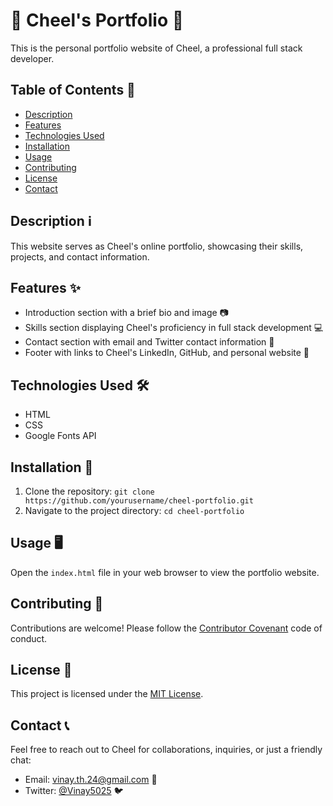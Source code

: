 # 🌟 Cheel's Portfolio 🌟

This is the personal portfolio website of Cheel, a professional full stack developer.

## Table of Contents 📜

- [Description](#description)
- [Features](#features)
- [Technologies Used](#technologies-used)
- [Installation](#installation)
- [Usage](#usage)
- [Contributing](#contributing)
- [License](#license)
- [Contact](#contact)

## Description ℹ️

This website serves as Cheel's online portfolio, showcasing their skills, projects, and contact information.

## Features ✨

- Introduction section with a brief bio and image 📷
- Skills section displaying Cheel's proficiency in full stack development 💻
- Contact section with email and Twitter contact information 📧
- Footer with links to Cheel's LinkedIn, GitHub, and personal website 🔗

## Technologies Used 🛠️

- HTML
- CSS
- Google Fonts API

## Installation 🚀

1. Clone the repository: `git clone https://github.com/yourusername/cheel-portfolio.git`
2. Navigate to the project directory: `cd cheel-portfolio`

## Usage 🖥️

Open the `index.html` file in your web browser to view the portfolio website.

## Contributing 🤝

Contributions are welcome! Please follow the [Contributor Covenant](https://www.contributor-covenant.org/) code of conduct.

## License 📄

This project is licensed under the [MIT License](LICENSE).

## Contact 📞

Feel free to reach out to Cheel for collaborations, inquiries, or just a friendly chat:

- Email: vinay.th.24@gmail.com 📧
- Twitter: [@Vinay5025](https://twitter.com/Vinay5025) 🐦
